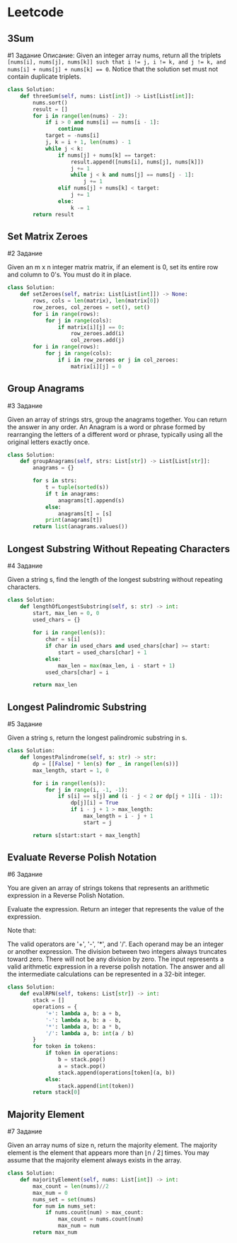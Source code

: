 # Leetcode
##  **3Sum**
#1 Задание
Описание:
Given an integer array nums, return all the triplets ```[nums[i], nums[j], nums[k]] such that i != j, i != k, and j != k, and nums[i] + nums[j] + nums[k] == 0```.
Notice that the solution set must not contain duplicate triplets.


```python
class Solution:
    def threeSum(self, nums: List[int]) -> List[List[int]]:
        nums.sort()
        result = []
        for i in range(len(nums) - 2):
            if i > 0 and nums[i] == nums[i - 1]:
                continue
            target = -nums[i]
            j, k = i + 1, len(nums) - 1
            while j < k:
                if nums[j] + nums[k] == target:
                    result.append([nums[i], nums[j], nums[k]])
                    j += 1
                    while j < k and nums[j] == nums[j - 1]:
                        j += 1
                elif nums[j] + nums[k] < target:
                    j += 1
                else:
                    k -= 1
        return result

```

##  **Set Matrix Zeroes**
#2 Задание

Given an m x n integer matrix matrix, if an element is 0, set its entire row and column to 0's.
You must do it in place.


```python
class Solution:
    def setZeroes(self, matrix: List[List[int]]) -> None:
        rows, cols = len(matrix), len(matrix[0])
        row_zeroes, col_zeroes = set(), set()
        for i in range(rows):
            for j in range(cols):
                if matrix[i][j] == 0:
                    row_zeroes.add(i)
                    col_zeroes.add(j)
        for i in range(rows):
            for j in range(cols):
                if i in row_zeroes or j in col_zeroes:
                    matrix[i][j] = 0
```

##  **Group Anagrams**
#3 Задание

Given an array of strings strs, group the anagrams together. You can return the answer in any order.
An Anagram is a word or phrase formed by rearranging the letters of a different word or phrase, typically using all the original letters exactly once.


```python
class Solution:
    def groupAnagrams(self, strs: List[str]) -> List[List[str]]:
        anagrams = {}

        for s in strs:
            t = tuple(sorted(s))
            if t in anagrams:
                anagrams[t].append(s)
            else:
                anagrams[t] = [s]
            print(anagrams[t])
        return list(anagrams.values())
```

##  **Longest Substring Without Repeating Characters**
#4 Задание

Given a string s, find the length of the longest substring without repeating characters.

```python
class Solution:
    def lengthOfLongestSubstring(self, s: str) -> int:
        start, max_len = 0, 0
        used_chars = {} 
        
        for i in range(len(s)):
            char = s[i]
            if char in used_chars and used_chars[char] >= start:
                start = used_chars[char] + 1
            else:
                max_len = max(max_len, i - start + 1)
            used_chars[char] = i

        return max_len
```


##  **Longest Palindromic Substring**
#5 Задание

Given a string s, return the longest palindromic substring in s.


```python
class Solution:
    def longestPalindrome(self, s: str) -> str:
        dp = [[False] * len(s) for _ in range(len(s))]
        max_length, start = 1, 0

        for i in range(len(s)):
            for j in range(i, -1, -1):
                if s[i] == s[j] and (i - j < 2 or dp[j + 1][i - 1]):
                    dp[j][i] = True
                    if i - j + 1 > max_length:
                        max_length = i - j + 1
                        start = j

        return s[start:start + max_length]

```

##  **Evaluate Reverse Polish Notation**
#6 Задание

You are given an array of strings tokens that represents an arithmetic expression in a Reverse Polish Notation.

Evaluate the expression. Return an integer that represents the value of the expression.

Note that:

The valid operators are '+', '-', '*', and '/'.
Each operand may be an integer or another expression.
The division between two integers always truncates toward zero.
There will not be any division by zero.
The input represents a valid arithmetic expression in a reverse polish notation.
The answer and all the intermediate calculations can be represented in a 32-bit integer.


```python
class Solution:
    def evalRPN(self, tokens: List[str]) -> int:
        stack = []
        operations = {
            '+': lambda a, b: a + b,
            '-': lambda a, b: a - b,
            '*': lambda a, b: a * b,
            '/': lambda a, b: int(a / b)
        }
        for token in tokens:
            if token in operations:
                b = stack.pop()
                a = stack.pop()
                stack.append(operations[token](a, b))
            else:
                stack.append(int(token))
        return stack[0]

```


##  **Majority Element**
#7 Задание

Given an array nums of size n, return the majority element.
The majority element is the element that appears more than ⌊n / 2⌋ times. You may assume that the majority element always exists in the array.


```python
class Solution:
    def majorityElement(self, nums: List[int]) -> int:
        max_count = len(nums)//2
        max_num = 0
        nums_set = set(nums)
        for num in nums_set:
            if nums.count(num) > max_count:
                max_count = nums.count(num)
                max_num = num
        return max_num
```
